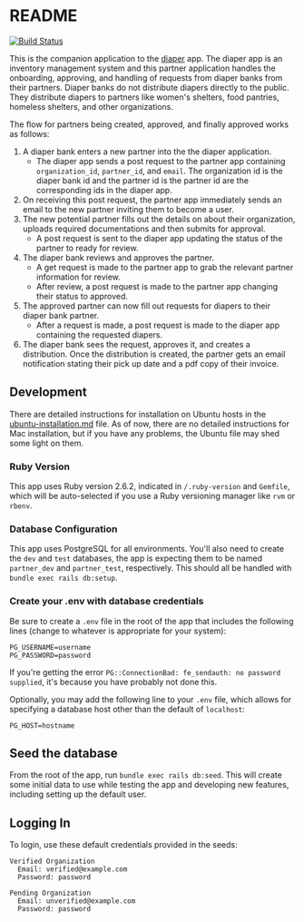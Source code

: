 # README

[![Build Status](https://travis-ci.org/rubyforgood/partner.svg?branch=master)](https://travis-ci.org/rubyforgood/partner)

This is the companion application to the [diaper](https://github.com/rubyforgood/diaper) app. The diaper app is an
inventory management system and this partner application handles the onboarding, approving, and handling of requests
from diaper banks from their partners. Diaper banks do not distribute diapers directly to the public. They
distribute diapers to partners like women's shelters, food pantries, homeless shelters, and other organizations.

The flow for partners being created, approved, and finally approved works as follows:

1) A diaper bank enters a new partner into the the diaper application.
    * The diaper app sends a post request to the partner app containing `organization_id`, `partner_id`, and 
    `email`. The organization id is the diaper bank id and the partner id is the partner id are the corresponding
    ids in the diaper app.
2) On receiving this post request, the partner app immediately sends an email to the new partner inviting them
to become a user.
3) The new potential partner fills out the details on about their organization, uploads required documentations
and then submits for approval.
    * A post request is sent to the diaper app updating the status of the partner to ready for review.
4) The diaper bank reviews and approves the partner.
    * A get request is made to the partner app to grab the relevant partner information for review.
    * After review, a post request is made to the partner app changing their status to approved.
5) The approved partner can now fill out requests for diapers to their diaper bank partner.
    * After a request is made, a post request is made to the diaper app containing the requested diapers.
6) The diaper bank sees the request, approves it, and creates a distribution. Once the distribution is created,
the partner gets an email notification stating their pick up date and a pdf copy of their invoice.

## Development

There are detailed instructions for installation on Ubuntu hosts in the [ubuntu-installation.md](ubuntu-installation.md) file. As of now, there are no detailed instructions for Mac installation, but if you have any problems, the Ubuntu file may shed some light on them.


### Ruby Version
This app uses Ruby version 2.6.2, indicated in `/.ruby-version` and `Gemfile`, which will be auto-selected if you use a Ruby versioning manager like `rvm` or `rbenv`.

### Database Configuration
This app uses PostgreSQL for all environments. You'll also need to create the `dev` and `test` databases, the app is expecting them to be named `partner_dev` and `partner_test`, respectively. This should all be handled with `bundle exec rails db:setup`.

### Create your .env with database credentials
Be sure to create a `.env` file in the root of the app that includes the following lines (change to whatever is appropriate for your system):
```
PG_USERNAME=username
PG_PASSWORD=password
```
If you're getting the error `PG::ConnectionBad: fe_sendauth: no password supplied`, it's because you have probably not done this.

Optionally, you may add the following line to your `.env`
file, which allows for specifying a database host other
than the default of `localhost`:
```
PG_HOST=hostname
```

## Seed the database
From the root of the app, run `bundle exec rails db:seed`. This will create some initial data to use while testing the app and developing new features, including setting up the default user.

## Logging In
To login, use these default credentials provided in the seeds:

    Verified Organization
      Email: verified@example.com
      Password: password

    Pending Organization
      Email: unverified@example.com
      Password: password
